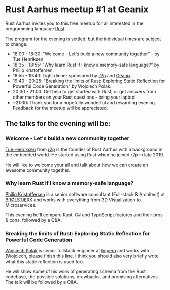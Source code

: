 # Rust Aarhus meetup #1 at Geanix

Rust Aarhus invites you to this free meetup for all interested in the programming language [Rust].

The program for the evening is settled, but the individual times are subject to change:

- 18:00 - 18:30: "Welcome - Let's build a new community together" - by Tue Henriksen
- 18:35 - 18:55: "Why learn Rust if I know a memory-safe language?" by Philip Kristoffersen.
- 18:55 - 19:40: Light dinner sponsored by [r2p] and [Geanix].
- 19:40 - 20:25: "Breaking the limits of Rust: Exploring Static Reflection for Powerful Code Generation" by Wojciech Polak.
- 20:30 - 21:00: Get help to get started with Rust, or get answers from other members on your Rust questions - bring your laptop!
- ~21:00: Thank you for a hopefully wonderful and rewarding evening. Feedback for the meetup will be appreciated.

## The talks for the evening will be:

### Welcome - Let's build a new community together
[Tue Henriksen][th] from [r2p] is the founder of Rust Aarhus with a background in the embedded world. He started using Rust when he joined r2p in late 2019.

He will like to welcome your all and talk about how we can create an awesome community together.

### Why learn Rust if I know a memory-safe language?
[Philip Kristoffersen][pk] is a senior software consultant (Full-stack & Architect) at [BRØLSTÆRK] and works with everything from 3D Visualization to Microservices.

This evening he'll compare Rust, C# and TypeScript features and their pros & cons, followed by a Q&A.

### Breaking the limits of Rust: Exploring Static Reflection for Powerful Code Generation
[Wojciech Polak][wp] is senior fullstack engineer at [Impero] and works with ...
(Wojciech, please finish this line. I think you should also very briefly write what this static reflection is used for).

He will show some of his work of generating schema from the Rust codebase, the possible solutions, drawbacks, and promising alternatives. The talk will be followed by a Q&A.


[rust]: https://www.rust-lang.org/
[r2p]: https://www.r2p.com/
[geanix]: https://geanix.com/
[brølstærk]: https://www.linkedin.com/company/br%C3%B8lst%C3%A6rk/
[impero]: https://www.linkedin.com/company/impero-as/
[th]: https://www.linkedin.com/in/tue-henriksen-61a7232/
[pk]: https://www.linkedin.com/in/philip-kristoffersen-3b894b8/
[wp]: https://www.linkedin.com/in/wojciech-polak-0782b299/